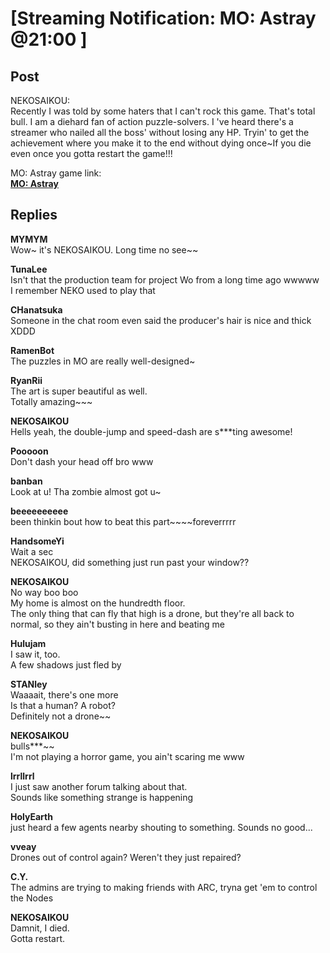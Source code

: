 # [Streaming Notification: MO: Astray @21:00 ]
## Post
NEKOSAIKOU:<br>
Recently I was told by some haters that I can't rock this game. That's total bull. I am a diehard fan of action puzzle-solvers. I 've heard there's a streamer who nailed all the boss' without losing any HP. Tryin' to get the achievement where you make it to the end without dying once~If you die even once you gotta restart the game!!!

MO: Astray game link: <br>
[**MO: Astray**](http://short.rayark.com/MOAstray)
## Replies
**MYMYM**<br>
Wow~ it's NEKOSAIKOU. Long time no see~~ 

**TunaLee**<br>
Isn't that the production team for project Wo from a long time ago wwwww<br>
I remember NEKO used to play that

**CHanatsuka**<br>
Someone in the chat room even said the producer's hair is nice and thick XDDD

**RamenBot**<br>
The puzzles in MO are really well-designed~

**RyanRii**<br>
The art is super beautiful as well.<br>
Totally amazing~~~

**NEKOSAIKOU**<br>
Hells yeah, the double-jump and speed-dash are s\*\*\*ting awesome!

**Pooooon**<br>
Don't dash your head off bro www

**banban**<br>
Look at u! Tha zombie almost got u~

**beeeeeeeeee**<br>
been thinkin bout how to beat this part~~~~foreverrrrr

**HandsomeYi**<br>
Wait a sec<br>
NEKOSAIKOU, did something just run past your window??

**NEKOSAIKOU**<br>
No way boo boo<br>
My home is almost on the hundredth floor.<br>
The only thing that can fly that high is a drone, but they're all back to normal, so they ain't busting in here and beating me

**Hulujam**<br>
I saw it, too.<br>
A few shadows just fled by

**STANley**<br>
Waaaait, there's one more<br>
Is that a human? A robot?<br>
Definitely not a drone~~

**NEKOSAIKOU**<br>
bulls\*\*\*~~<br>
I'm not playing a horror game, you ain't scaring me www

**lrrllrrl**<br>
I just saw another forum talking about that.<br>
Sounds like something strange is happening

**HolyEarth**<br>
just heard a few agents nearby shouting to something. Sounds no good...

**vveay**<br>
Drones out of control again? Weren't they just repaired?

**C.Y.**<br>
The admins are trying to making friends with ARC, tryna get 'em to control the Nodes

**NEKOSAIKOU**<br>
Damnit, I died.<br>
Gotta restart.

